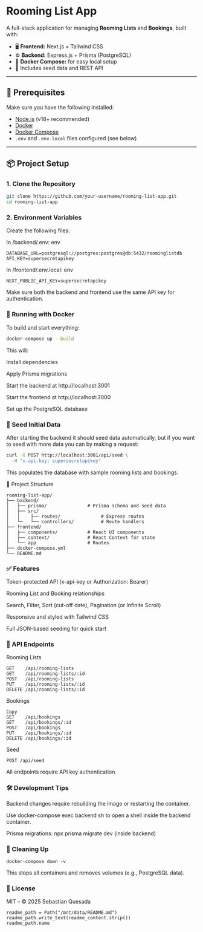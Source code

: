 # Rooming List App

A full-stack application for managing **Rooming Lists** and **Bookings**, built with:

- 🖥️ **Frontend:** Next.js + Tailwind CSS
- ⚙️ **Backend:** Express.js + Prisma (PostgreSQL)
- 🐳 **Docker Compose:** for easy local setup
- 🌱 Includes seed data and REST API

---

## 🚀 Prerequisites

Make sure you have the following installed:

- [Node.js](https://nodejs.org/) (v18+ recommended)
- [Docker](https://www.docker.com/)
- [Docker Compose](https://docs.docker.com/compose/)
- `.env` and `.env.local` files configured (see below)

---

## 📦 Project Setup

### 1. Clone the Repository

```bash
git clone https://github.com/your-username/rooming-list-app.git
cd rooming-list-app
```
### 2. Environment Variables
Create the following files:

In /backend/.env:
env

```
DATABASE_URL=postgresql://postgres:postgres@db:5432/roominglistdb
API_KEY=supersecretapikey
```

In /frontend/.env.local:
env

```
NEXT_PUBLIC_API_KEY=supersecretapikey
```
Make sure both the backend and frontend use the same API key for authentication.

### 🐳 Running with Docker
To build and start everything:

```bash
docker-compose up --build
```
This will:

Install dependencies

Apply Prisma migrations

Start the backend at http://localhost:3001

Start the frontend at http://localhost:3000

Set up the PostgreSQL database

### 🌱 Seed Initial Data
After starting the backend it should seed data automatically, but if you want to seed with more data you can by making a request:


```bash
curl -X POST http://localhost:3001/api/seed \
  -H "x-api-key: supersecretapikey"
```

This populates the database with sample rooming lists and bookings.

📁 Project Structure

```
rooming-list-app/
├── backend/
│   ├── prisma/               # Prisma schema and seed data
│   ├── src/
│   │    ├── routes/               # Express routes
│   └─   └── controllers/          # Route handlers
├── frontend/
│   ├── components/           # React UI components
│   ├── context/              # React Context for state
│   └── app                   # Routes 
├── docker-compose.yml
└── README.md
```

### ✅ Features
Token-protected API (x-api-key or Authorization: Bearer)

Rooming List and Booking relationships

Search, Filter, Sort (cut-off date), Pagination (or Infinite Scroll)

Responsive and styled with Tailwind CSS

Full JSON-based seeding for quick start

### 📮 API Endpoints
Rooming Lists

```
GET    /api/rooming-lists
GET    /api/rooming-lists/:id
POST   /api/rooming-lists
PUT    /api/rooming-lists/:id
DELETE /api/rooming-lists/:id
```
Bookings

```
Copy
GET    /api/bookings
GET    /api/bookings/:id
POST   /api/bookings
PUT    /api/bookings/:id
DELETE /api/bookings/:id
```
Seed
```
POST /api/seed
```
All endpoints require API key authentication.

### 🛠️ Development Tips

Backend changes require rebuilding the image or restarting the container.

Use docker-compose exec backend sh to open a shell inside the backend container.

Prisma migrations: npx prisma migrate dev (inside backend)

### 🧼 Cleaning Up

```
docker-compose down -v
```
This stops all containers and removes volumes (e.g., PostgreSQL data).

### 🧾 License
MIT – © 2025 Sebastian Quesada

```
readme_path = Path("/mnt/data/README.md")
readme_path.write_text(readme_content.strip())
readme_path.name
```